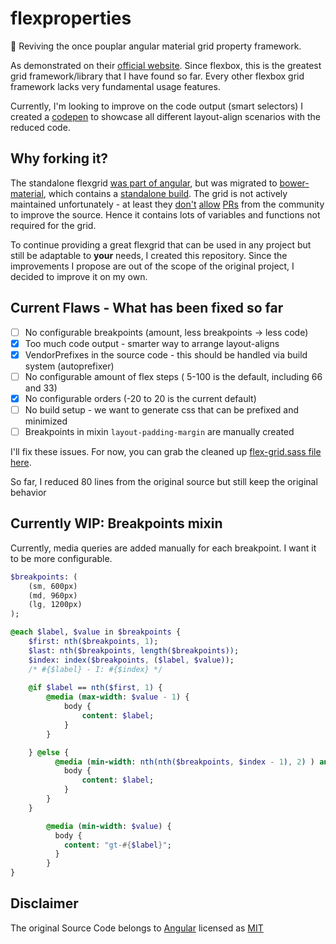 # flexproperties
:construction: Reviving the once pouplar angular material grid property framework.

As demonstrated on their [official website](https://material.angularjs.org/latest/layout/children).
Since flexbox, this is the greatest grid framework/library that I have found so far. Every other flexbox grid framework lacks very fundamental usage features.

Currently, I'm looking to improve on the code output (smart selectors)
I created a [codepen](http://codepen.io/MartinMuzatko/full/BKbgOQ/) to showcase all different layout-align scenarios with the reduced code.

## Why forking it?

The standalone flexgrid [was part of angular](https://github.com/angular/material/issues/7660#issuecomment-199440833), but was migrated to [bower-material](https://github.com/angular/bower-material/), which contains a [standalone build](https://github.com/angular/material/blob/master/src/core/style/layout.scss). The grid is not actively maintained unfortunately - at least they [don't](https://github.com/angular/bower-material/pull/33#issuecomment-174316983) [allow](https://github.com/angular/bower-material/pull/34#issuecomment-218363943) [PRs](https://github.com/angular/bower-material/pulls?q=is%3Apr+is%3Aclosed) from the community to improve the source. Hence it contains lots of variables and functions not required for the grid.

To continue providing a great flexgrid that can be used in any project but still be adaptable to **your** needs, I created this repository. Since the improvements I propose are out of the scope of the original project, I decided to improve it on my own.

## Current Flaws - What has been fixed so far

 * [ ] No configurable breakpoints (amount, less breakpoints -> less code)
 * [x] Too much code output - smarter way to arrange layout-aligns 
 * [x] VendorPrefixes in the source code - this should be handled via build system (autoprefixer)
 * [ ] No configurable amount of flex steps ( 5-100 is the default, including 66 and 33)
 * [x] No configurable orders (-20 to 20 is the current default)
 * [ ] No build setup - we want to generate css that can be prefixed and minimized
 * [ ] Breakpoints in mixin `layout-padding-margin` are manually created

I'll fix these issues. For now, you can grab the cleaned up [flex-grid.sass file here](https://github.com/MartinMuzatko/flexproperties/blob/master/src/flex-grid.sass).

So far, I reduced 80 lines from the original source but still keep the original behavior

## Currently WIP: Breakpoints mixin

Currently, media queries are added manually for each breakpoint.
I want it to be more configurable.

```sass
$breakpoints: (
    (sm, 600px)
    (md, 960px)
    (lg, 1200px)
);

@each $label, $value in $breakpoints {
    $first: nth($breakpoints, 1);
    $last: nth($breakpoints, length($breakpoints));
    $index: index($breakpoints, ($label, $value));
    /* #{$label} - I: #{$index} */
        
    @if $label == nth($first, 1) {
        @media (max-width: $value - 1) {
            body {
                content: $label;
            }
        }

    } @else {
          @media (min-width: nth(nth($breakpoints, $index - 1), 2) ) and (max-width: $value - 1) {
            body {
                content: $label;
            }
        }
    }

        @media (min-width: $value) {
          body {
            content: "gt-#{$label}";
          }
        }
}


```

## Disclaimer

The original Source Code belongs to [Angular](https://github.com/angular) licensed as [MIT](https://github.com/angular/bower-material/blob/master/LICENSE)
